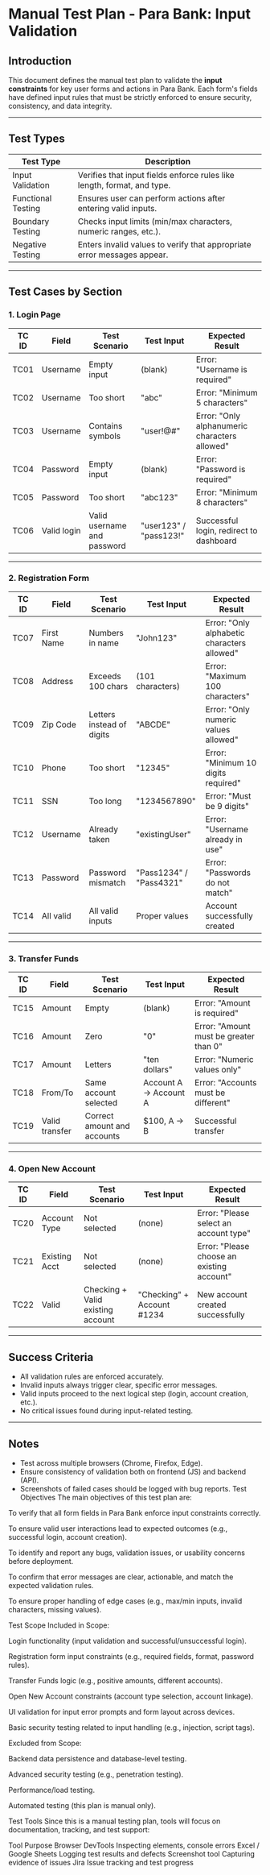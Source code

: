 # Manual Test Plan - Para Bank: Input Validation

## Introduction
This document defines the manual test plan to validate the **input constraints** for key user forms and actions in Para Bank. Each form's fields have defined input rules that must be strictly enforced to ensure security, consistency, and data integrity.

---

## Test Types

| Test Type         | Description                                                                 |
|-------------------|-----------------------------------------------------------------------------|
| Input Validation  | Verifies that input fields enforce rules like length, format, and type.     |
| Functional Testing| Ensures user can perform actions after entering valid inputs.               |
| Boundary Testing  | Checks input limits (min/max characters, numeric ranges, etc.).             |
| Negative Testing  | Enters invalid values to verify that appropriate error messages appear.     |

---

## Test Cases by Section

### 1. Login Page

| TC ID | Field     | Test Scenario                    | Test Input             | Expected Result                                |
|-------|-----------|----------------------------------|------------------------|------------------------------------------------|
| TC01  | Username  | Empty input                      | (blank)                | Error: "Username is required"                  |
| TC02  | Username  | Too short                        | "abc"                  | Error: "Minimum 5 characters"                  |
| TC03  | Username  | Contains symbols                 | "user!@#"              | Error: "Only alphanumeric characters allowed"  |
| TC04  | Password  | Empty input                      | (blank)                | Error: "Password is required"                  |
| TC05  | Password  | Too short                        | "abc123"               | Error: "Minimum 8 characters"                  |
| TC06  | Valid login | Valid username and password     | "user123" / "pass123!" | Successful login, redirect to dashboard        |

---

### 2. Registration Form

| TC ID | Field         | Test Scenario                    | Test Input                      | Expected Result                                   |
|-------|---------------|----------------------------------|----------------------------------|--------------------------------------------------|
| TC07  | First Name    | Numbers in name                  | "John123"                        | Error: "Only alphabetic characters allowed"      |
| TC08  | Address       | Exceeds 100 chars                | (101 characters)                | Error: "Maximum 100 characters"                  |
| TC09  | Zip Code      | Letters instead of digits        | "ABCDE"                          | Error: "Only numeric values allowed"             |
| TC10  | Phone         | Too short                        | "12345"                          | Error: "Minimum 10 digits required"              |
| TC11  | SSN           | Too long                         | "1234567890"                     | Error: "Must be 9 digits"                        |
| TC12  | Username      | Already taken                    | "existingUser"                   | Error: "Username already in use"                 |
| TC13  | Password      | Password mismatch                | "Pass1234" / "Pass4321"          | Error: "Passwords do not match"                 |
| TC14  | All valid     | All valid inputs                 | Proper values                   | Account successfully created                     |

---

### 3. Transfer Funds

| TC ID | Field         | Test Scenario                    | Test Input                   | Expected Result                                |
|-------|---------------|----------------------------------|------------------------------|-------------------------------------------------|
| TC15  | Amount        | Empty                            | (blank)                      | Error: "Amount is required"                    |
| TC16  | Amount        | Zero                             | "0"                          | Error: "Amount must be greater than 0"         |
| TC17  | Amount        | Letters                          | "ten dollars"                | Error: "Numeric values only"                   |
| TC18  | From/To       | Same account selected            | Account A → Account A        | Error: "Accounts must be different"            |
| TC19  | Valid transfer| Correct amount and accounts      | $100, A → B                  | Successful transfer                            |

---

### 4. Open New Account

| TC ID | Field         | Test Scenario                    | Test Input                  | Expected Result                                |
|-------|---------------|----------------------------------|-----------------------------|-------------------------------------------------|
| TC20  | Account Type  | Not selected                     | (none)                      | Error: "Please select an account type"         |
| TC21  | Existing Acct | Not selected                     | (none)                      | Error: "Please choose an existing account"     |
| TC22  | Valid         | Checking + Valid existing account| "Checking" + Account #1234  | New account created successfully               |

---

## Success Criteria

- All validation rules are enforced accurately.
- Invalid inputs always trigger clear, specific error messages.
- Valid inputs proceed to the next logical step (login, account creation, etc.).
- No critical issues found during input-related testing.

---

## Notes

- Test across multiple browsers (Chrome, Firefox, Edge).
- Ensure consistency of validation both on frontend (JS) and backend (API).
- Screenshots of failed cases should be logged with bug reports.
Test Objectives
The main objectives of this test plan are:

 To verify that all form fields in Para Bank enforce input constraints correctly.

 To ensure valid user interactions lead to expected outcomes (e.g., successful login, account creation).

 To identify and report any bugs, validation issues, or usability concerns before deployment.

 To confirm that error messages are clear, actionable, and match the expected validation rules.

 To ensure proper handling of edge cases (e.g., max/min inputs, invalid characters, missing values).

Test Scope
Included in Scope:

Login functionality (input validation and successful/unsuccessful login).

Registration form input constraints (e.g., required fields, format, password rules).

Transfer Funds logic (e.g., positive amounts, different accounts).

Open New Account constraints (account type selection, account linkage).

UI validation for input error prompts and form layout across devices.

Basic security testing related to input handling (e.g., injection, script tags).

Excluded from Scope:

Backend data persistence and database-level testing.

Advanced security testing (e.g., penetration testing).

Performance/load testing.

Automated testing (this plan is manual only).

Test Tools
Since this is a manual testing plan, tools will focus on documentation, tracking, and test support:

Tool	Purpose
Browser DevTools	Inspecting elements, console errors
Excel / Google Sheets	Logging test results and defects
Screenshot tool	Capturing evidence of issues
Jira 	Issue tracking and test progress
